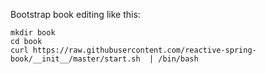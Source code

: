Bootstrap book editing like this: 

```shell
mkdir book 
cd book 
curl https://raw.githubusercontent.com/reactive-spring-book/__init__/master/start.sh  | /bin/bash 
```
